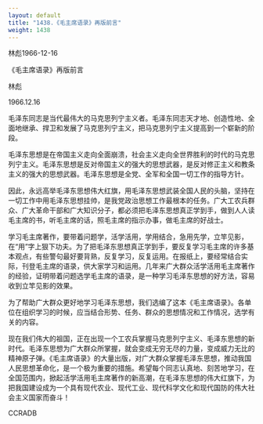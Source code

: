 ```yaml
---
layout: default
title: "1438.《毛主席语录》再版前言"
weight: 1438
---
```


林彪1966-12-16

《毛主席语录》再版前言

林彪

1966.12.16

毛泽东同志是当代最伟大的马克思列宁主义者。毛泽东同志天才地、创造性地、全面地继承、捍卫和发展了马克思列宁主义，把马克思列宁主义提高到一个崭新的阶段。

毛泽东思想是在帝国主义走向全面崩溃，社会主义走向全世界胜利的时代的马克思列宁主义。毛泽东思想是反对帝国主义的强大的思想武器，是反对修正主义和教条主义的强大的思想武器。毛泽东思想是全党、全军和全国一切工作的指导方针。

因此，永远高举毛泽东思想伟大红旗，用毛泽东思想武装全国人民的头脑，坚持在一切工作中用毛泽东思想挂帅，是我党政治思想工作最根本的任务。广大工农兵群众、广大革命干部和广大知识分子，都必须把毛泽东思想真正学到手，做到人人读毛主席的书，听毛主席的话，照毛主席的指示办事，做毛主席的好战士。

学习毛主席著作，要带着问题学，活学活用，学用结合，急用先学，立竿见影，在“用”字上狠下功夫。为了把毛泽东思想真正学到手，要反复学习毛主席的许多基本观点，有些警句最好要背熟，反复学习，反复运用。在报纸上，要经常结合实际，刊登毛主席的语录，供大家学习和运用。几年来广大群众活学活用毛主席著作的经验，证明带着问题选学毛主席的语录，是一种学习毛泽东思想的好方法，容易收到立竿见影的效果。

为了帮助广大群众更好地学习毛泽东思想，我们选编了这本《毛主席语录》。各单位在组织学习的时候，应当结合形势、任务、群众的思想情况和工作情况，选学有关的内容。

现在我们伟大的祖国，正在出现一个工农兵掌握马克思列宁主义、毛泽东思想的新时代。毛泽东思想为广大群众所掌握，就会变成无穷无尽的力量，变成威力无比的精神原子弹。《毛主席语录》的大量出版，对广大群众掌握毛泽东思想，推动我国人民思想革命化，是一个极为重要的措施。希望每个同志认真地、刻苦地学习，在全国范围内，掀起活学活用毛主席著作的新高潮，在毛泽东思想的伟大红旗下，为把我国建设成为一个具有现代农业、现代工业、现代科学文化和现代国防的伟大社会主义国家而奋斗！

CCRADB

